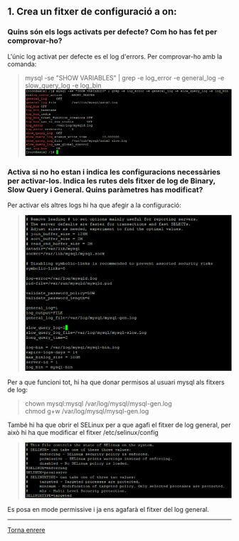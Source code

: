 ## 1. Crea un fitxer de configuració a on:  
### Quins són els logs activats per defecte? Com ho has fet per comprovar-ho?  

L'únic log activat per defecte es el log d'errors.
Per comprovar-ho amb la comanda:  
> mysql -se "SHOW VARIABLES" | grep -e log_error -e general_log -e slow_query_log -e log_bin  
>  ![11](https://raw.githubusercontent.com/Josep88/MP10UF2-A2/master/img/11.PNG)  


### Activa si no ho estan i indica les configuracions necessàries per activar-los. Indica les rutes dels fitxer de log de Binary, Slow Query i General. Quins paràmetres has modificat?

Per activar els altres logs hi ha que afegir a la configuració:  
> ![12](https://raw.githubusercontent.com/Josep88/MP10UF2-A2/master/img/12b.PNG)

Per a que funcioni tot, hi ha que donar permisos al usuari mysql als fitxers de log:
> chown mysql:mysql /var/log/mysql/mysql-gen.log  
> chmod g+w /var/log/mysql/mysql-gen.log

També hi ha que obrir el SELinux per a que agafi el fitxer de log general, per això hi ha que modificar el fitxer /etc/selinux/config  
> ![13](https://raw.githubusercontent.com/Josep88/MP10UF2-A2/master/img/13.PNG)  
  
Es posa en mode permissive i ja ens agafarà el fitxer del log general.  

***
[Torna enrere](https://github.com/Josep88/MP10UF2-A2)
